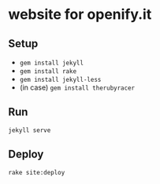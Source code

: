 # website for openify.it

## Setup
* ```gem install jekyll```
* ```gem install rake```
* ```gem install jekyll-less```
* (in case) ```gem install therubyracer```

## Run
```jekyll serve```

## Deploy
```rake site:deploy```
